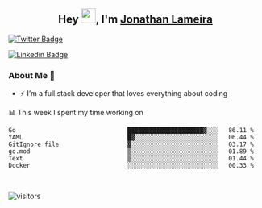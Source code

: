 <h2 align="center">Hey <img src="https://github.com/TheDudeThatCode/TheDudeThatCode/blob/master/Assets/Hi.gif" width="29">, I'm <a href="https://www.linkedin.com/in/jonathanlameira/">Jonathan Lameira</a></h2>

[![Twitter Badge](https://img.shields.io/badge/-@jlameira-3333cc?style=flat-square&labelColor=3333cc&logo=twitter&logoColor=white&link=https://twitter.com/jlameira)](https://twitter.com/jlameira) 
  
[![Linkedin Badge](https://img.shields.io/badge/-Jonathan%20Lameira-3333cc?style=flat-square&logo=Linkedin&logoColor=white&link=https://www.linkedin.com/in/jonathanlameira/)](https://www.linkedin.com/in/jonathanlameira/)


### About Me 🚀
- ⚡  I’m a full stack developer that loves everything about coding</br>

<!-- ![Jonathan Lameira github stats](https://github-readme-stats.vercel.app/api?username=jlameirameli&show_icons=true&hide_border=true)&nbsp;&nbsp; -->

📊 This week I spent my time working on
<!--START_SECTION:waka-->

```text
Go                               █████████████████████▓░░░   86.11 %
YAML                             █▓░░░░░░░░░░░░░░░░░░░░░░░   06.44 %
GitIgnore file                   ▓░░░░░░░░░░░░░░░░░░░░░░░░   03.17 %
go.mod                           ▒░░░░░░░░░░░░░░░░░░░░░░░░   01.89 %
Text                             ▒░░░░░░░░░░░░░░░░░░░░░░░░   01.44 %
Docker                           ░░░░░░░░░░░░░░░░░░░░░░░░░   00.33 %
```

<!--END_SECTION:waka-->

<br />

![visitors](https://visitor-badge.laobi.icu/badge?page_id=jlameirameli.jlameirameli)
